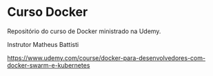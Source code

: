 # Curso Docker
Repositório do curso de Docker ministrado na Udemy.

Instrutor Matheus Battisti

https://www.udemy.com/course/docker-para-desenvolvedores-com-docker-swarm-e-kubernetes
